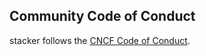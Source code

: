 ## Community Code of Conduct

stacker follows the [CNCF Code of Conduct](https://github.com/cncf/foundation/blob/master/code-of-conduct.md).
